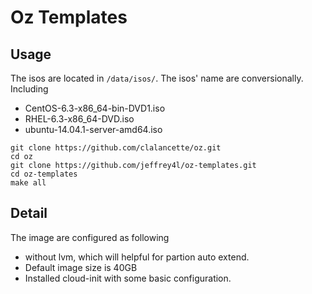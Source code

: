 # Oz Templates

## Usage

The isos are located in `/data/isos/`. The isos' name are conversionally.
Including

* CentOS-6.3-x86_64-bin-DVD1.iso
* RHEL-6.3-x86_64-DVD.iso
* ubuntu-14.04.1-server-amd64.iso


```
git clone https://github.com/clalancette/oz.git
cd oz
git clone https://github.com/jeffrey4l/oz-templates.git
cd oz-templates
make all
```

## Detail

The image are configured as following

* without lvm, which will helpful for partion auto extend.
* Default image size is 40GB
* Installed cloud-init with some basic configuration.

